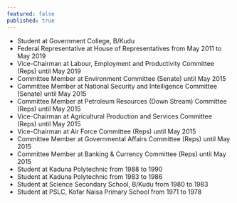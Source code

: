 ```yaml
---
featured: false
published: true
---
```

* Student at Government College, B/Kudu
* Federal Representative at House of Representatives from May 2011 to May 2019
* Vice-Chairman at Labour, Employment and Productivity Committee (Reps) until May 2019
* Committee Member at Environment Committee (Senate) until May 2015
* Committee Member at National Security and Intelligence Committee (Senate) until May 2015
* Committee Member at Petroleum Resources (Down Stream) Committee (Reps) until May 2015
* Vice-Chairman at Agricultural Production and Services Committee (Reps) until May 2015
* Vice-Chairman at Air Force Committee (Reps) until May 2015
* Committee Member at Governmental Affairs Committee (Reps) until May 2015
* Committee Member at Banking & Currency Committee (Reps) until May 2015
* Student at Kaduna Polytechnic from 1988 to 1990
* Student at Kaduna Polytechnic from 1983 to 1986
* Student at Science Secondary School, B/Kudu from 1980 to 1983
* Student at PSLC, Kofar Naisa Primary School from 1971 to 1978

